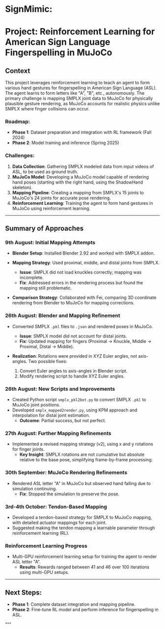 # SignMimic:
# Project: Reinforcement Learning for American Sign Language Fingerspelling in MuJoCo

## Context
This project leverages reinforcement learning to teach an agent to form various hand gestures for fingerspelling in American Sign Language (ASL). The agent learns to form letters like "A", "B", etc., autonomously. The primary challenge is mapping SMPLX joint data to MuJoCo for physically plausible gesture rendering, as MuJoCo accounts for realistic physics unlike SMPLX where finger collisions can occur.

### Roadmap:
- **Phase 1**: Dataset preparation and integration with RL framework (Fall 2024)
- **Phase 2**: Model training and inference (Spring 2025)

### Challenges:
1. **Data Collection**: Gathering SMPLX modeled data from input videos of ASL, to be used as ground truth.
2. **MuJoCo Model**: Developing a MuJoCo model capable of rendering hand poses (starting with the right hand, using the ShadowHand skeleton).
3. **Mapping Pipeline**: Creating a mapping from SMPLX's 15 joints to MuJoCo's 24 joints for accurate pose rendering.
4. **Reinforcement Learning**: Training the agent to form hand gestures in MuJoCo using reinforcement learning.

---

## Summary of Approaches

### **9th August: Initial Mapping Attempts**
- **Blender Setup**: Installed Blender 2.92 and worked with SMPLX addon.
- **Mapping Strategy**: Used proximal, middle, and distal joints from SMPLX.
  - **Issue**: SMPLX did not load knuckles correctly; mapping was incomplete.
  - **Fix**: Addressed errors in the rendering process but found the mapping still problematic.

- **Comparison Strategy**: Collaborated with Fei, comparing 3D coordinate rendering from Blender to MuJoCo for mapping corrections.
  
### **26th August: Blender and Mapping Refinement**
- Converted SMPLX `.pkl` files to `.json` and rendered poses in MuJoCo.
  - **Issue**: SMPLX model did not account for distal joints.
  - **Fix**: Updated mapping for fingers (Proximal → Knuckle, Middle → Proximal, Distal → Middle).

- **Realization**: Rotations were provided in XYZ Euler angles, not axis-angles. Two possible fixes:
  1. Convert Euler angles to axis-angles in Blender script.
  2. Modify rendering script to handle XYZ Euler angles.

### **26th August: New Scripts and Improvements**
- Created Python script `smplx_pkl2bot.py` to convert SMPLX `.pkl` to MuJoCo joint positions.
- Developed `smplx_mapped2render.py`, using KPM approach and interpolation for distal joint estimation.
  - **Outcome**: Partial success, but not perfect.

### **27th August: Further Mapping Refinements**
- Implemented a revised mapping strategy (v2), using x and y rotations for finger joints.
  - **Key Insight**: SMPLX rotations are not cumulative but absolute relative to the base pose, simplifying frame-by-frame processing.

### **30th September: MuJoCo Rendering Refinements**
- Rendered ASL letter "A" in MuJoCo but observed hand falling due to simulation continuing.
  - **Fix**: Stopped the simulation to preserve the pose.

### **3rd-4th October: Tendon-Based Mapping**
- Developed a tendon-based strategy for SMPLX to MuJoCo mapping, with detailed actuator mappings for each joint.
- Suggested making the tendon mapping a learnable parameter through reinforcement learning (RL).

### **Reinforcement Learning Progress**
- Multi-GPU reinforcement learning setup for training the agent to render ASL letter "A".
  - **Results**: Rewards ranged between 41 and 46 over 100 iterations using multi-GPU setups.

---

## Next Steps:
- **Phase 1**: Complete dataset integration and mapping pipeline.
- **Phase 2**: Fine-tune RL model and perform inference for fingerspelling in ASL.

"""
   
